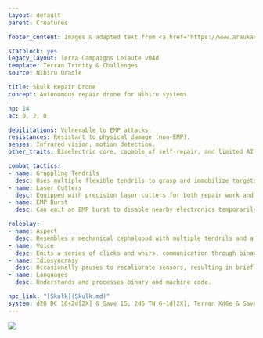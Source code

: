 ```yaml
---
layout: default
parent: Creatures

footer_content: Images & adapted text from <a href="https://www.araukana.com/nibiru-3">Nibiru Books</a> for private use only. Copyright &copy; 2020 by Araukana Media LTD.

statblock: yes
legacy_layout: Terra Campaigns Leiaute v04d
template: Terran Trinity & Challenges
source: Nibiru Oracle

title: Skulk Repair Drone
concept: Autonomous repair drone for Nibiru systems

hp: 14
ac: 0, 2, 0

debilitations: Vulnerable to EMP attacks.
resistances: Resistant to physical damage (non-EMP).
senses: Infrared vision, motion detection.
other_traits: Bioelectric core, capable of self-repair, and limited AI.

combat_tactics:
- name: Grappling Tendrils
  desc: Uses multiple flexible tendrils to grasp and immobilize targets.
- name: Laser Cutters
  desc: Equipped with precision laser cutters for both repair work and defense.
- name: EMP Burst
  desc: Can emit an EMP burst to disable nearby electronics temporarily.

roleplay:
- name: Aspect
  desc: Resembles a mechanical cephalopod with multiple tendrils and a central ocular sensor.
- name: Voice
  desc: Emits a series of clicks and whirs, communication through binary signals.
- name: Idiosyncrasy
  desc: Occasionally pauses to recalibrate sensors, resulting in brief moments of inactivity.
- name: Languages
  desc: Understands and processes binary and machine code.

npc_link: "[Skulk](Skulk.md)"
system: d20 DC 10+2d[2X] & Save 15; 2d6 TN 6+1d[2X]; Terran Xd6e & Save Xd6
---
```


![](https://i.imgur.com/IGkZ1Ed.png)



